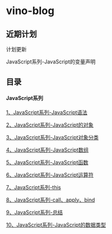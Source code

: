 # vino-blog

## 近期计划

计划更新

JavaScript系列-JavaScript的变量声明

## 目录

#### JavaScript系列

[1、JavaScript系列-JavaScript语法](./articles/JavaScript/JavaScript系列-JavaScript语法.md)

[2、JavaScript系列-JavaScript的对象](./articles/JavaScript/JavaScript系列-JavaScript的对象.md)

[3、JavaScript系列-JavaScript对象分类](./articles/JavaScript/JavaScript系列-JavaScript对象分类.md)

[4、JavaScript系列-JavaScript数组](./articles/JavaScript/JavaScript系列-JavaScript数组.md)

[5、JavaScript系列-JavaScript函数](./articles/JavaScript/JavaScript系列-JavaScript函数.md)

[6、JavaScript系列-JavaScript运算符](./articles/JavaScript/JavaScript系列-JavaScript运算符.md)

[7、JavaScript系列-this](./articles/JavaScript/JavaScript系列-this.md)

[8、JavaScript系列-call、apply、bind](./articles/JavaScript/JavaScript系列-Jcall、apply、bind这次真的弄懂了.md)

[9、JavaScript系列-总结](./articles/JavaScript/JavaScript系列-JavaScript归纳成三个定理.md)

[10、JavaScript系列-JavaScript的数据类型](./articles/JavaScript/JavaScript系列-JavaScript的数据类型.md) 

